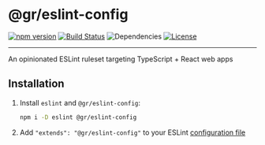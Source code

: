 # @gr/eslint-config

[![npm version](https://badge.fury.io/js/eslint-config-getresponse.svg)](https://badge.fury.io/js/eslint-config-getresponse)
[![Build Status](https://github.com/GetResponse/eslint-config-getresponse/actions/workflows/main.yml/badge.svg)](https://github.com/GetResponse/eslint-config-getresponse/actions)
![Dependencies](https://img.shields.io/librariesio/github/GetResponse/eslint-config-getresponse.svg)
[![License](http://img.shields.io/:license-mit-blue.svg)](http://badges.mit-license.org)

---

An opinionated ESLint ruleset targeting TypeScript + React web apps

## Installation

1. Install `eslint` and `@gr/eslint-config`:

   ```bash
   npm i -D eslint @gr/eslint-config
   ```

2. Add `"extends": "@gr/eslint-config"` to your ESLint [configuration file](https://eslint.org/docs/latest/user-guide/configuring/configuration-files)

